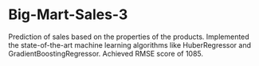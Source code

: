 # Big-Mart-Sales-3
Prediction of sales based on the properties of the products. Implemented the state-of-the-art machine learning algorithms like HuberRegressor and GradientBoostingRegressor. Achieved RMSE score of 1085. 
